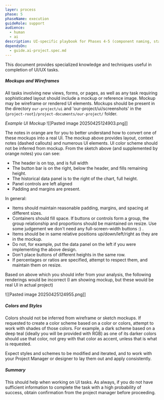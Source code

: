```yaml
---
layer: process
phase: 5
phaseName: execution
guideRole: support
audience:
  - human
  - ai
description: UI-specific playbook for Phases 4-5 (component naming, states, tests).
dependsOn:
  - guide.ai-project.spec.md
---
```


This document provides specialized knowledge and techniques useful in completion of UI/UX tasks.

##### Mockups and Wireframes

All tasks involving new views, forms, or pages, as well as any task requiring sophisticated layout should include a mockup or reference image. Mockup may be wireframe or rendered UI elements. Mockups should be present in the directory `our-project/ui` and 'our-project/ui/screenshots' in the `{project-root}/project-documents/our-project/` folder.

_Example UI Mockup_
![[Pasted image 20250425124903.png]]

The notes in orange are for you to better understand how to convert one of these mockups into a real UI. The mockup above provides layout, context notes (dashed callouts) and numerous UI elements. UI color scheme should not be inferred from mockup. From the sketch above (and supplemented by orange notes) you can see:

- The header is on top, and is full width
- The button bar is on the right, below the header, and fills remaining height.
- The historical data panel is to the right of the chart, full height.
- Panel controls are left aligned
- Padding and margins are present.

In general:

- Items should maintain reasonable padding, margins, and spacing at different sizes.
- Containers should fill space. If buttons or controls form a group, the group relationship and proportions should be maintained on resize. Use some judgement we don't need any full-screen-width buttons :) .
- Items should be in same relative positions up/down/left/right as they are in the mockup.
- Do not, for example, put the data panel on the left if you were implementing the above design.
- Don't place buttons of different heights in the same row.
- If percentages or ratios are specified, attempt to respect them, and maintain them on resize.

Based on above which you should infer from your analysis, the following renderings would be incorrect (I am showing mockup, but these would be real UI in actual project)

![[Pasted image 20250425124955.png]]

##### Colors and Styles

Colors should not be inferred from wireframe or sketch mockups. If requested to create a color scheme based on a color or colors, attempt to work with shades of those colors. For example, a dark scheme based on a deep teal (ideally you will be provided with RGB) as one of its darker colors should use that color, not grey with that color as accent, unless that is what is requested.

Expect styles and schemes to be modified and iterated, and to work with your Project Manager or designer to lay them out and apply consistently.

##### Summary

This should help when working on UI tasks. As always, if you do not have sufficient information to complete the task with a high probability of success, obtain confirmation from the project manager before proceeding.
